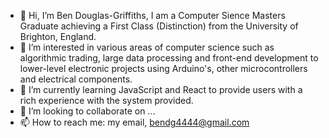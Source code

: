 - 👋 Hi, I’m Ben Douglas-Griffiths, I am a Computer Sience Masters Graduate achieving a First Class (Distinction) from the University of Brighton, England.
- 👀 I’m interested in various areas of computer science such as algorithmic trading, large data processing and front-end development to lower-level electronic projects using  Arduino's, other microcontrollers and electrical components.
- 🌱 I’m currently learning JavaScript and React to provide users with a rich experience with the system provided.
- 💞️ I’m looking to collaborate on ...
- 📫 How to reach me: my email, bendg4444@gmail.com

<!---
bendg4444/bendg4444 is a ✨ special ✨ repository because its `README.md` (this file) appears on your GitHub profile.
You can click the Preview link to take a look at your changes.
--->
